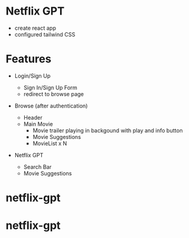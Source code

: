 # Netflix GPT

- create react app
- configured tailwind CSS

# Features

- Login/Sign Up

  - Sign In/Sign Up Form
  - redirect to browse page

- Browse (after authentication)

  - Header
  - Main Movie
    - Movie trailer playing in backgound with play and info button
    - Movie Suggestions
    - MovieList x N

- Netflix GPT
  - Search Bar
  - Movie Suggestions
# netflix-gpt
# netflix-gpt
